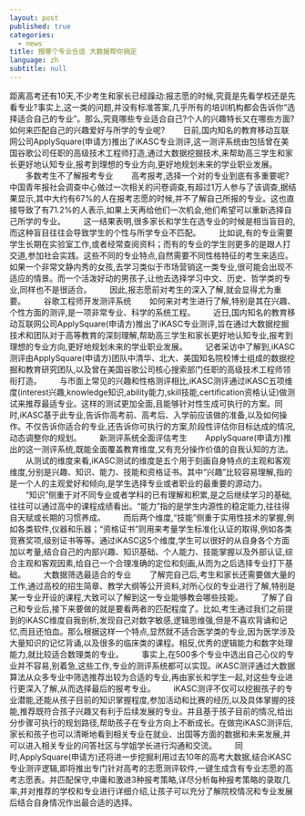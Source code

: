 ```yaml
---
layout: post
published: true
categories:
  - news
title: 报哪个专业合适 大数据帮你搞定
language: zh
subtitle: null
---
```


距离高考还有10天,不少考生和家长已经躁动:报志愿的时候,究竟是先看学校还是先看专业?事实上,这一类的问题,并没有标准答案,几乎所有的培训机构都会告诉你“选择适合自己的专业”。那么,究竟哪些专业适合自己?个人的兴趣特长又在哪些方面?如何来匹配自己的兴趣爱好与所学的专业呢?
　　日前,国内知名的教育移动互联网公司ApplySquare(申请方)推出了iKASC专业测评,这一测评系统由包括曾在美国谷歌公司任职的高级技术工程师打造,通过大数据挖掘技术,来帮助高三学生和家长更好地认知专业,报考到理想的专业方向,更好地规划未来的学业职业发展。
　　多数考生不了解报考专业
　　高考报考,选择一个对的专业到底有多重要呢?中国青年报社会调查中心做过一次相关的问卷调查,有超过1万人参与了该调查,据结果显示,其中大约有67%的人在报考志愿的时候,并不了解自己所报的专业。这也直接导致了有71.2%的人表示,如果上天再给他们一次机会,他们希望可以重新选择自己所学的专业。
　　这一结果表明,很多家长和学生在选专业的时候是相当盲目的,而这种盲目往往会导致学生的个性与所学专业不匹配。
　　比如说,有的专业需要学生长期在实验室工作,或者经常查阅资料；而有的专业的学生则更多的是跟人打交道,参加社会实践。这些不同的专业特点,自然需要不同性格特征的考生来适应。如果一个非常文静内秀的女孩,去学习类似于市场营销这一类专业,很可能会出现不适应的情景。而一个活泼好动的男孩子,让他去选择学习中文、历史、哲学类的专业,同样也不是很适合。
　　因此,报志愿前对考生的深入了解,就会显得尤为重要。
　　谷歌工程师开发测评系统
　　如何来对考生进行了解,特别是其在兴趣、个性方面的测评,是一项非常专业、科学的系统工程。
　　近日,国内知名的教育移动互联网公司ApplySquare(申请方)推出了iKASC专业测评,旨在通过大数据挖掘技术和团队对于高等教育的深刻理解,帮助高三学生和家长更好地认知专业,报考到理想的专业方向,更好地规划未来的学业职业发展。
　　记者采访中了解到,iKASC测评由ApplySquare(申请方)团队中清华、北大、美国知名院校博士组成的数据挖掘和教育研究团队,以及曾在美国谷歌公司核心搜索部门任职的高级技术工程师领衔打造。
　　与市面上常见的兴趣和性格测评相比,iKASC测评通过iKASC五项维度(interest兴趣,knowledge知识,ability能力,skill技能,certification资格认证)做测试来推荐最适专业。这样的测试更加全面,且能够针对性生成可执行的方案。同时,iKASC基于此专业,告诉你高考前、高考后、入学前应该做的准备,以及如何操作。不仅告诉你适合的专业,还告诉你可执行的方案,阶段性评估你目标达成的情况,动态调整你的规划。
　　新测评系统全面评估考生
　　ApplySquare(申请方)推出的这一测评系统,既能全面覆盖教育维度,又有充分操作价值的自我认知的方法。
　　从测试的维度来看,iKASC测试的维度是五个用于刻画自身特点的主观和客观维度,分别是兴趣、知识、能力、技能和资格证书。其中“兴趣”比较容易理解,指的是一个人的主观爱好和倾向,是学生选择专业或者职业的最重要的源动力。
　　“知识”侧重于对不同专业或者学科的已有理解和积累,是之后继续学习的基础,往往可以通过高中的课程成绩看出。“能力”指的是学生内源性的稳定能力,往往得自天赋或长期的习惯养成。
　　而后两个维度,“技能”侧重于实用性技术的掌握,例如各类软件,仪器和乐器；“资格证书”则用来考量学生标准化认证的取得,例如各类竞赛奖项,级别证书等等。通过iKASC这5个维度,学生可以很好的从自身各个方面加以考量,结合自己的内部兴趣、知识基础、个人能力、技能掌握以及外部认证,综合主观和客观因素,给自己一个合理准确的定位和刻画,从而为之后选择专业打下基础。
　　大数据筛选最适合的专业
　　了解完自己后,考生和家长还需要做大量的工作,通过高校的招生简章、教学大纲等公开资料,对所心仪的专业进行了解,特别是某一专业开设的课程,大致可以了解到这一专业能够教会哪些技能。
　　了解了自己和专业后,接下来要做的就是要看两者的匹配程度了。比如,考生通过我们之前提到的iKASC维度自我剖析,发现自己对数字敏感,逻辑思维强,但是不喜欢背诵和记忆,而且还怕血。那么根据这样一个特点,显然就不适合医学类的专业,因为医学涉及大量知识的记忆背诵,以及很多的临床类的课程。相反,优秀的逻辑能力和数字处理能力,就比较适合数理类的专业。
　　事实上,在500多个专业中选出自己心仪的专业并不容易,别着急,这些工作,专业的测评系统都可以实现。iKASC测评通过大数据算法从众多专业中筛选推荐出较为合适的专业,再由家长和学生一起,对这些专业进行更深入了解,从而选择最后的报考专业。
　　iKASC测评不仅可以挖掘孩子的专业潜能,还能从孩子目前的知识掌握程度,参加活动和比赛的经历,以及具体掌握的技能,推荐既符合孩子兴趣又有利于后续发展的专业。并且基于孩子目前的情况,给出分步骤可执行的规划路径,帮助孩子在专业方向上不断成长。在做完iKASC测评后,家长和孩子也可以清晰地看到相关专业在就业、出国等方面的数据和未来发展,并可以进入相关专业的问答社区与学姐学长进行沟通和交流。
　　同时,ApplySquare(申请方)还将进一步挖掘利用过去10年的高考大数据,结合iKASC专业测评逻辑,即将推出专门针对高考的志愿测评软件,一键生成含有专业志愿的高考志愿表。并匹配保守,中庸和激进3种报考策略,详尽分析每种报考策略的录取几率,并对推荐的学校和专业进行详细介绍,让孩子可以充分了解院校情况和专业发展后结合自身情况作出最合适的选择。
